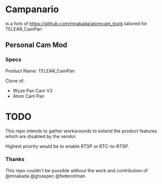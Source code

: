 # Campanario
Is a fork of https://github.com/mnakada/atomcam_tools tailored for TELEAR_CamPan

## Personal Cam Mod

### Specs
Product Name: TELEAR_CamPan

Clone of:
- Wyze Pan Cam V3
- Atom Cam Pan

# TODO
This repo intends to gather workarounds to extend the product features which are disabled by the vendor.

Highest priority would be to enable RTSP or RTC-to-RTSP.

### Thanks

This repo couldn't be possible without the work and contribution of @mnakada @gtxaspec @federoitman 
